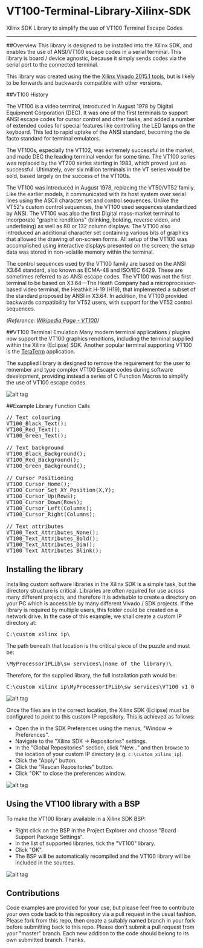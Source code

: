# VT100-Terminal-Library-Xilinx-SDK
Xilinx SDK Library to simplify the use of VT100 Terminal Escape Codes

-----------------------------------

##Overview
This library is designed to be installed into the Xilinx SDK, and enables the use of ANSI/VT100 escape codes in a serial terminal.  This library is board / device agnostic, because it simply sends codes via the serial port to the connected terminal.

This library was created using the the [Xilinx Vivado 2015.1 tools](http://www.xilinx.com/support/download.html), but is likely to be forwards and backwards compatible with other versions.

##VT100 History

The VT100 is a video terminal, introduced in August 1978 by Digital Equipment Corporation (DEC). It was one of the first terminals to support ANSI escape codes for cursor control and other tasks, and added a number of extended codes for special features like controlling the LED lamps on the keyboard. This led to rapid uptake of the ANSI standard, becoming the de facto standard for terminal emulators.

The VT100s, especially the VT102, was extremely successful in the market, and made DEC the leading terminal vendor for some time. The VT100 series was replaced by the VT200 series starting in 1983, which proved just as successful. Ultimately, over six million terminals in the VT series would be sold, based largely on the success of the VT100s.

The VT100 was introduced in August 1978, replacing the VT50/VT52 family. Like the earlier models, it communicated with its host system over serial lines using the ASCII character set and control sequences. Unlike the VT52's custom control sequences, the VT100 used sequences standardized by ANSI. The VT100 was also the first Digital mass-market terminal to incorporate "graphic renditions" (blinking, bolding, reverse video, and underlining) as well as 80 or 132 column displays. The VT100 also introduced an additional character set containing various bits of graphics that allowed the drawing of on-screen forms. All setup of the VT100 was accomplished using interactive displays presented on the screen; the setup data was stored in non-volatile memory within the terminal.

The control sequences used by the VT100 family are based on the ANSI X3.64 standard, also known as ECMA-48 and ISO/IEC 6429. These are sometimes referred to as ANSI escape codes. The VT100 was not the first terminal to be based on X3.64—The Heath Company had a microprocessor-based video terminal, the Heathkit H-19 (H19), that implemented a subset of the standard proposed by ANSI in X3.64. In addition, the VT100 provided backwards compatibility for VT52 users, with support for the VT52 control sequences.

*(Reference: [Wikipedia Page - VT100](https://en.wikipedia.org/wiki/VT100))*


##VT100 Terminal Emulation
Many modern terminal applications / plugins now support the VT100 graphics renditions, including the terminal supplied within the Xilinx (Eclipse) SDK.  Another popular terminal supporting VT100 is the [TeraTerm](http://ttssh2.osdn.jp/) application.

The supplied library is designed to remove the requirement for the user to remember and type complex VT100 Escape codes during software development, providing instead a series of C Function Macros to simplify the use of VT100 escape codes.

![alt tag](https://raw.github.com/Architech-Silica/VT100-Terminal-Library-Xilinx-SDK/master/Screenshots/Terminal_Screenshot.jpg)

##Example Library Function Calls

<pre>
// Text colouring
VT100_Black_Text();
VT100_Red_Text();
VT100_Green_Text();

// Text background
VT100_Black_Background();
VT100_Red_Background();
VT100_Green_Background();

// Cursor Positioning
VT100_Cursor_Home();
VT100_Cursor_Set_XY_Position(X,Y);
VT100_Cursor_Up(Rows);
VT100_Cursor_Down(Rows);
VT100_Cursor_Left(Columns);
VT100_Cursor_Right(Columns);

// Text attributes
VT100_Text_Attributes_None();
VT100_Text_Attributes_Bold();
VT100_Text_Attributes_Dim();
VT100_Text_Attributes_Blink();
</pre>


## Installing the library
Installing custom software libraries in the Xilinx SDK is a simple task, but the directory structure is critical.  Libraries are often required for use across many different projects, and therefore it is advisable to create a directory on your PC which is accessible by many different Vivado / SDK projects.   If the library is required by multiple users, this folder could be created on a network drive.  In the case of this example, we shall create a custom IP directory at:
<pre>
C:\custom_xilinx_ip\
</pre>

The path beneath that location is the critical piece of the puzzle and must be:

<pre>
\MyProcessorIPLib\sw_services\(name_of_the_library)\
</pre>

Therefore, for the supplied library, the full installation path would be:

<pre>
C:\custom_xilinx_ip\MyProcessorIPLib\sw_services\VT100_v1_0
</pre>

![alt tag](https://raw.github.com/Architech-Silica/VT100-Terminal-Library-Xilinx-SDK/master/Screenshots/Installation_path.jpg)


Once the files are in the correct location, the Xilinx SDK (Eclipse) must be configured to point to this custom IP repository.  This is achieved as follows:

- Open the in the SDK Preferences using the menus, "Window -> Preferences".
- Navigate to the "Xilinx SDK -> Repositories" settings.
- In the "Global Repositories" section, click "New..." and then browse to the location of your custom IP directory (e.g. `c:\custom_xilinx_ip`).
- Click the "Apply" button.
- Click the "Rescan Repositories" button.
- Click "OK" to close the preferences window.

![alt tag](https://raw.github.com/Architech-Silica/VT100-Terminal-Library-Xilinx-SDK/master/Screenshots/Preferences_Repositories.jpg)

## Using the VT100 library with a BSP
To make the VT100 library available in a Xilinx SDK BSP:

- Right click on the BSP in the Project Explorer and choose "Board Support Package Settings".
- In the list of supported libraries, tick the "VT100" library.
- Click "OK".
- The BSP will be automatically recompiled and the VT100 library will be included in the sources.

![alt tag](https://raw.github.com/Architech-Silica/VT100-Terminal-Library-Xilinx-SDK/master/Screenshots/BSP_Settings.jpg)


## Contributions
Code examples are provided for your use, but please feel free to contribute your own code back to this repository via a pull request in the usual fashion.  Please fork from this repo, then create a suitably named branch in your fork before submitting back to this repo.  Please don't submit a pull request from your "master" branch.  Each new addition to the code should belong to its own submitted branch.  Thanks. 


